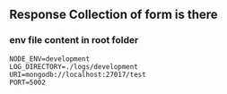 ## Response Collection of form is there 


### env file content in root folder
```
NODE_ENV=development
LOG_DIRECTORY=./logs/development
URI=mongodb://localhost:27017/test
PORT=5002

```
